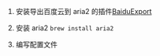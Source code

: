 1. 安装导出百度云到 aria2 的插件[BaiduExport](https://github.com/acgotaku/BaiduExporter)

2. 安装 aria2 `brew install aria2`

3. 编写配置文件